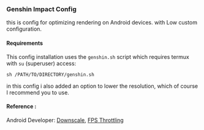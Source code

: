 ### Genshin Impact Config

this is config for optimizing rendering on Android devices.
with Low custom configuration.

#### Requirements
This config installation uses the `genshin.sh` script which requires termux with `su` (superuser) access:

    sh /PATH/TO/DIRECTORY/genshin.sh

in this config i also added an option to lower the resolution, which of course I recommend you to use.

#### Reference :
Android Developer: [Downscale](https://developer.android.com/games/optimize/adpf/gamemode/gamemode-interventions), [FPS Throttling](https://developer.android.com/games/optimize/adpf/gamemode/fps-throttling)
